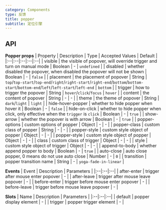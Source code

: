 ```yaml
---
category: Components
type: 反馈
title: popper
subtitle: 定位引擎
---
```


## API

**Popper props**
| Property | Description | Type | Accepted Values | Default |
|:--|:--|:--|:--|:--|
| visible | the visible of popover, will override trigger and turn on manual mode | Boolean | - | `undefined` |
| disabled | whether disabled the popover, when disabled the popover will not be shown | Boolean | - | `false` |
| placement | the placement of popover | String | `top`/`top-start`/`top-end`/`right`/`right-start`/`right-end`/`bottom`/`bottom-start`/`bottom-end`/`left`/`left-start`/`left-end` | `bottom` |
| trigger | how to trigger the popover | String | `hover`/`click`/`focus` | `hover` |
| content | the content of popover | String | - | - |
| theme | the theme of popover | String | `dark`/`light` | `light` |
| hide-hover-popper | whether to hide popper when hover it | Boolean | - | `false` |
| hide-on-click | whether to hide popper when click, only effective when the `trigger` is `click` | Boolean | - | `true` |
| show-arrow | whether the popover is with arrow | Boolean | - | `true` |
| popper-options | custom options of popper | Object | - | - |
| popper-class | custom class of popper | String | - | - |
| popper-style | custom style object of popper | Object | - | - |
| popper-style | custom style object of popper | Object | - | - |
| class | custom class of trigger | Object | - | - |
| style | custom style object of trigger | Object | - | - |
| append-to-body | whether append popper to body | Boolean | - | `true` |
| auto-close | auto close popper, 0 means do not use auto close | Number | - | `0` |
| transition | popper transition name | String | - | `yoga-fade-in-linear` |

**Events**
| Event | Description | Parameters |
|:--|:--|:--|
| after-enter | trigger after mouse enter popover | - |
| after-leave | trigger after mouse leave popover | - |
| before-enter | trigger before mouse enter popover | - |
| before-leave | trigger before mouse leave popover | - |

**Slots**
| Name | Description | Parameters |
|:--|:--|:--|
| default | popper display element | - |
| trigger | popper trigger element | - |
